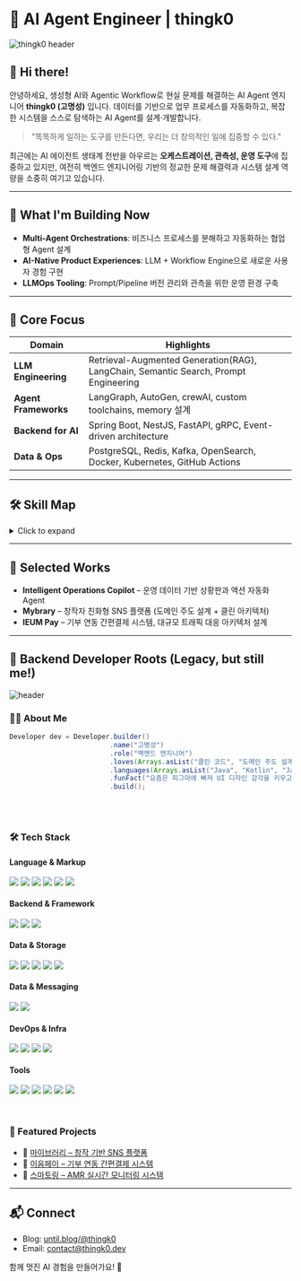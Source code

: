 # 🤖 AI Agent Engineer | thingk0

![thingk0 header](https://capsule-render.vercel.app/api?type=waving&color=0:6EE7B7,100:3B82F6&height=250&section=header&text=thingk0&fontSize=70&fontColor=0B1120&fontAlign=50&fontAlignY=38&desc=AI%20Agent%20Engineer%20%26%20Builder&descAlign=50&descAlignY=62&descSize=24)

## 👋 Hi there!
안녕하세요, 생성형 AI와 Agentic Workflow로 현실 문제를 해결하는 AI Agent 엔지니어 **thingk0 (고명성)** 입니다.
데이터를 기반으로 업무 프로세스를 자동화하고, 복잡한 시스템을 스스로 탐색하는 AI Agent를 설계·개발합니다.

> "똑똑하게 일하는 도구를 만든다면, 우리는 더 창의적인 일에 집중할 수 있다."

최근에는 AI 에이전트 생태계 전반을 아우르는 **오케스트레이션, 관측성, 운영 도구**에 집중하고 있지만, 
여전히 백엔드 엔지니어링 기반의 정교한 문제 해결력과 시스템 설계 역량을 소중히 여기고 있습니다.

---

## 🚀 What I'm Building Now
- **Multi-Agent Orchestrations**: 비즈니스 프로세스를 분해하고 자동화하는 협업형 Agent 설계
- **AI-Native Product Experiences**: LLM + Workflow Engine으로 새로운 사용자 경험 구현
- **LLMOps Tooling**: Prompt/Pipeline 버전 관리와 관측을 위한 운영 환경 구축

---

## 🧠 Core Focus
| Domain | Highlights |
| --- | --- |
| **LLM Engineering** | Retrieval-Augmented Generation(RAG), LangChain, Semantic Search, Prompt Engineering |
| **Agent Frameworks** | LangGraph, AutoGen, crewAI, custom toolchains, memory 설계 |
| **Backend for AI** | Spring Boot, NestJS, FastAPI, gRPC, Event-driven architecture |
| **Data & Ops** | PostgreSQL, Redis, Kafka, OpenSearch, Docker, Kubernetes, GitHub Actions |

---

## 🛠 Skill Map
<details>
<summary>Click to expand</summary>

### Languages
`Python` · `TypeScript` · `Kotlin` · `Java`

### AI Stack
`OpenAI` · `Anthropic` · `Vertex AI` · `Pinecone` · `Weaviate` · `Qdrant`

### Backend & Infra
`Spring Boot` · `NestJS` · `FastAPI` · `GraphQL` · `Redis` · `PostgreSQL` · `Kafka`

### DevOps & Tooling
`Docker` · `Kubernetes` · `Argo Workflow` · `LangSmith` · `Weights & Biases` · `Datadog`

</details>

---

## 🧩 Selected Works
- **Intelligent Operations Copilot** – 운영 데이터 기반 상황판과 액션 자동화 Agent
- **Mybrary** – 창작자 친화형 SNS 플랫폼 (도메인 주도 설계 + 클린 아키텍처)
- **IEUM Pay** – 기부 연동 간편결제 시스템, 대규모 트래픽 대응 아키텍처 설계

---

## 🧭 Backend Developer Roots (Legacy, but still me!)

![header](https://capsule-render.vercel.app/api?type=venom&color=0:89CFF0,100:1E90FF&height=250&section=header&text=Hi!%20I'm%20thingk0&fontSize=80&fontColor=111111&fontAlign=50&fontAlignY=40&desc=My%20Name%20is%20KoMyoungSung&descAlign=50&descAlignY=65&descSize=26&descColor=333333)

### 👨‍💻 About Me
```java
Developer dev = Developer.builder()
                         .name("고명성")
                         .role("백엔드 엔지니어")
                         .loves(Arrays.asList("클린 코드", "도메인 주도 설계", "복잡한 문제 해결", "성능 개선"))
                         .languages(Arrays.asList("Java", "Kotlin", "JavaScript", "Python"))
                         .funFact("요즘은 피그마에 빠져 UI 디자인 감각을 키우고 있어요!")
                         .build();
```

</br>

<!--
<p align="center">
  <a href="https://until.blog/@thingk0">
    <img src="https://ryc04otowj.execute-api.ap-northeast-2.amazonaws.com/blog-posts-svg?username=thingk0" alt="Until 블로그 최신 글" />
  </a>
</p>
-->

</br>

### 🛠 Tech Stack

#### Language & Markup
<img src="https://img.shields.io/badge/Java-17+-red?style=flat-square&logo=openjdk" /> <img src="https://img.shields.io/badge/Kotlin-Backend-blueviolet?style=flat-square&logo=kotlin" />
<img src="https://img.shields.io/badge/Python-Algorithms-3776AB?style=flat-square&logo=python" />
<img src="https://img.shields.io/badge/JavaScript-ES6-F7DF1E?style=flat-square&logo=javascript&logoColor=black" />
<img src="https://img.shields.io/badge/HTML5-Markup-E34F26?style=flat-square&logo=html5&logoColor=white" />
<img src="https://img.shields.io/badge/CSS3-Style-1572B6?style=flat-square&logo=css3&logoColor=white" />

#### Backend & Framework
<img src="https://img.shields.io/badge/SpringBoot-3.x-6DB33F?style=flat-square&logo=springboot" /> <img src="https://img.shields.io/badge/SpringSecurity-Auth-6DB33F?style=flat-square&logo=springsecurity" />
<img src="https://img.shields.io/badge/NestJS-NodeJS-DD0031?style=flat-square&logo=nestjs" />

#### Data & Storage
<img src="https://img.shields.io/badge/JPA-ORM-59666C?style=flat-square&logo=hibernate" /> <img src="https://img.shields.io/badge/Querydsl-TypeSafeQuery-4169E1?style=flat-square" />
<img src="https://img.shields.io/badge/PostgreSQL-Relational-4169E1?style=flat-square&logo=postgresql" />
<img src="https://img.shields.io/badge/MySQL-Relational-4479A1?style=flat-square&logo=mysql&logoColor=white" />
<img src="https://img.shields.io/badge/Redis-InMemory-DC382D?style=flat-square&logo=redis&logoColor=white" />

#### Data & Messaging
<img src="https://img.shields.io/badge/Kafka-Streaming-231F20?style=flat-square&logo=apachekafka" /> <img src="https://img.shields.io/badge/Elasticsearch-Search-005571?style=flat-square&logo=elasticsearch" />

#### DevOps & Infra
<img src="https://img.shields.io/badge/Git-VersionControl-F05032?style=flat-square&logo=git&logoColor=white" /> <img src="https://img.shields.io/badge/Docker-Container-2496ED?style=flat-square&logo=docker&logoColor=white" />
<img src="https://img.shields.io/badge/Jenkins-CI/CD-D24939?style=flat-square&logo=jenkins&logoColor=white" />
<img src="https://img.shields.io/badge/Nginx-Server-009639?style=flat-square&logo=nginx&logoColor=white" />

#### Tools
<img src="https://img.shields.io/badge/IntelliJ-IDE-000000?style=flat-square&logo=intellijidea" /> <img src="https://img.shields.io/badge/Postman-API-F96D00?style=flat-square&logo=postman" />
<img src="https://img.shields.io/badge/Notion-Docs-000000?style=flat-square&logo=notion" />
<img src="https://img.shields.io/badge/Figma-Design-F24E1E?style=flat-square&logo=figma" />
<img src="https://img.shields.io/badge/Jira-Management-0052CC?style=flat-square&logo=jira" />
<img src="https://img.shields.io/badge/Confluence-Wiki-172B4D?style=flat-square&logo=confluence" />

</br>

### 📂 Featured Projects

- 📌 [마이브러리 – 창작 기반 SNS 플랫폼](https://github.com/thingk0/mybrary)
- 📌 [이음페이 – 기부 연동 간편결제 시스템](https://github.com/thingk0/ieumpay)
- 📌 [스마토링 – AMR 실시간 모니터링 시스템](https://github.com/thingk0/smartoring)

---

## 📬 Connect
- Blog: [until.blog/@thingk0](https://until.blog/@thingk0)
- Email: contact@thingk0.dev

함께 멋진 AI 경험을 만들어가요! 🚀
